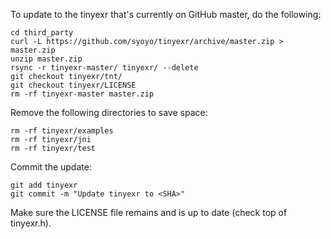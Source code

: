 To update to the tinyexr that's currently on GitHub master, do the following:

```
cd third_party
curl -L https://github.com/syoyo/tinyexr/archive/master.zip > master.zip
unzip master.zip
rsync -r tinyexr-master/ tinyexr/ --delete
git checkout tinyexr/tnt/
git checkout tinyexr/LICENSE
rm -rf tinyexr-master master.zip
```

Remove the following directories to save space:

```
rm -rf tinyexr/examples
rm -rf tinyexr/jni
rm -rf tinyexr/test
```

Commit the update:
```
git add tinyexr
git commit -m "Update tinyexr to <SHA>"
```

Make sure the LICENSE file remains and is up to date (check top of tinyexr.h).
